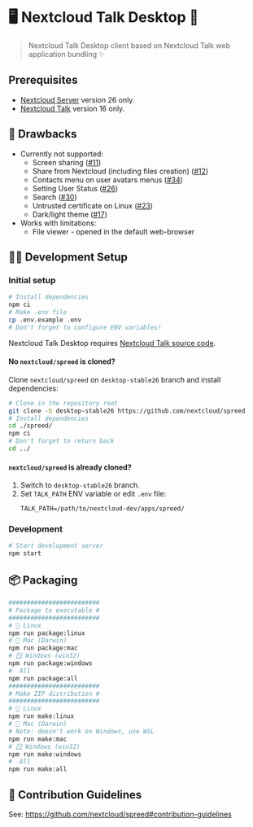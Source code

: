# 🖥️ Nextcloud Talk Desktop 💬

> Nextcloud Talk Desktop client based on Nextcloud Talk web application bundling ✨
## Prerequisites

- [Nextcloud Server](https://github.com/nextcloud/server) version 26 only.
- [Nextcloud Talk](https://github.com/nextcloud/spreed) version 16 only.

## 👾 Drawbacks

- Currently not supported:
  - Screen sharing ([#11](https://github.com/nextcloud/talk-desktop/issues/11))
  - Share from Nextcloud (including files creation) ([#12](https://github.com/nextcloud/talk-desktop/issues/12))
  - Contacts menu on user avatars menus ([#34](https://github.com/nextcloud/talk-desktop/issues/34))
  - Setting User Status ([#26](https://github.com/nextcloud/talk-desktop/issues/26))
  - Search ([#30](https://github.com/nextcloud/talk-desktop/issues/30))
  - Untrusted certificate on Linux ([#23](https://github.com/nextcloud/talk-desktop/issues/23))
  - Dark/light theme ([#17](https://github.com/nextcloud/talk-desktop/issues/17))
- Works with limitations:
  - File viewer - opened in the default web-browser

## 🧑‍💻 Development Setup

### Initial setup

```bash
# Install dependencies
npm ci
# Make .env file
cp .env.example .env
# Don't forget to configure ENV variables! 
```

Nextcloud Talk Desktop requires [Nextcloud Talk source code](https://github.com/nextcloud/spreed).

#### No `nextcloud/spreed` is cloned?

Clone `nextcloud/spreed` on `desktop-stable26` branch and install dependencies:

```bash
# Clone in the repository root
git clone -b desktop-stable26 https://github.com/nextcloud/spreed
# Install dependencies
cd ./spreed/
npm ci
# Don't forget to return back
cd ../
```

#### `nextcloud/spreed` is already cloned?

1. Switch to `desktop-stable26` branch.
2. Set `TALK_PATH` ENV variable or edit `.env` file:
   ```dotenv
   TALK_PATH=/path/to/nextcloud-dev/apps/spreed/
   ```

### Development

```bash
# Start development server
npm start
```

## 📦 Packaging

```bash
#########################
# Package to executable #
#########################
# 🐧 Linux
npm run package:linux
# 🍏 Mac (Darwin)
npm run package:mac
# 🪟 Windows (win32)
npm run package:windows
#  All
npm run package:all
#########################
# Make ZIP distribution #
#########################
# 🐧 Linux
npm run make:linux
# 🍏 Mac (Darwin)
# Note: doesn't work on Windows, use WSL
npm run make:mac
# 🪟 Windows (win32)
npm run make:windows
#  All
npm run make:all
```

## 👥 Contribution Guidelines

See: https://github.com/nextcloud/spreed#contribution-guidelines
